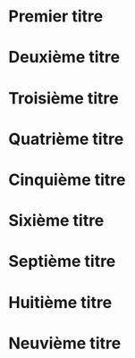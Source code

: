 # Premier titre

# Deuxième titre

# Troisième titre

# Quatrième titre

# Cinquième titre

# Sixième titre

# Septième titre

# Huitième titre

# Neuvième titre
